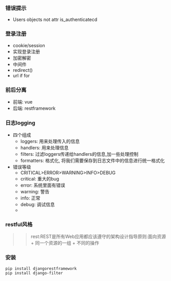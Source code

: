 ### 错误提示
* Users objects not attr is_authenticatecd

### 登录注册
* cookie/session
* 实现登录注册
* 加密解密
* 中间件
* redirect()
* url if for

### 前后分离
* 前端: vue
* 后端: restframework

### 日志logging
* 四个组成
    + loggers: 用来处理传入的信息
    + handlers: 用来处理信息 
    + filters: 过滤loggers传递给handlers的信息,加一些处理控制
    + formatters: 格式化, 将我们需要保存到日志文件中的信息进行统一格式化
* 错误等级
    + CRITICAL>ERROR>WARNING>INFO>DEBUG
    + critical: 重大的bug
    + error: 系统里面有错误
    + warning: 警告
    + info: 正常
    + debug: 调试信息
    + 
### restful风格
>> rest:REST是所有Web应用都应该遵守的架构设计指导原则:面向资源
    + 同一个资源的一组
    + 不同的操作

### 安装
    pip install djangorestframework
    pip install django-filter

